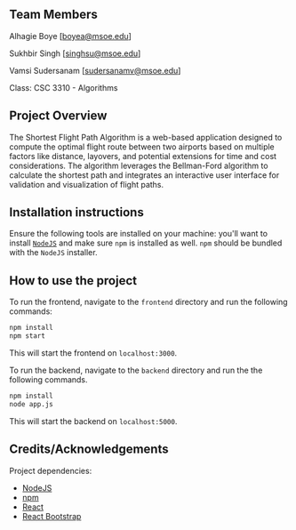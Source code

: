 ## Team Members

Alhagie Boye [boyea@msoe.edu]

Sukhbir Singh [singhsu@msoe.edu]

Vamsi Sudersanam [sudersanamv@msoe.edu]

Class: CSC 3310 - Algorithms 

## Project Overview

The Shortest Flight Path Algorithm is a web-based application designed to compute the optimal flight route between two airports based on multiple factors like distance, layovers, and potential extensions for time and cost considerations. The algorithm leverages the Bellman-Ford algorithm to calculate the shortest path and integrates an interactive user interface for validation and visualization of flight paths.

## Installation instructions
Ensure the following tools are installed on your machine: you'll want to install [`NodeJS`](https://nodejs.org/en/download) and make sure `npm` is installed as well. `npm` should be bundled with the `NodeJS` installer.


## How to use the project
To run the frontend, navigate to the `frontend` directory and run the following commands:
```bash 
npm install
npm start
```
This will start the frontend on `localhost:3000`.

To run the backend, navigate to the `backend` directory and run the the following commands.
```bash 
npm install
node app.js
```
This will start the backend on `localhost:5000`.

## Credits/Acknowledgements

Project dependencies:
- [NodeJS](https://nodejs.org/en/download)
- [npm](https://www.npmjs.com/)
- [React](https://reactjs.org/)
- [React Bootstrap](https://react-bootstrap.github.io/)


